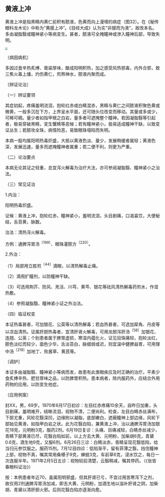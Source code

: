 ## 黄液上冲

黄液上冲是指黑睛内黄仁前积有脓液，色黄而向上漫增的病症（图32）。在《秘传眼科龙木论》中称为“黄膜上冲”。《目经大成》认为实“非膜而为液”，故改本名。多由凝脂翳或瞳神紧小等病变生。甚者，脓液可全掩瞳神或渗入瞳神后部，导致失明。

<img src="./img/32.jpg" style="zoom:50%;" />

〔病因病机〕

多因过食辛热炙煿、膏粱厚味，酿成阳明积热，加之感受风热邪毒，内外合邪，致三焦火毒上燔，灼伤黄仁，煎熬神水，脓液内聚而成。

〔辨证论治〕

（一）辨证要领

其症初起，疼痛羞明流泪，抱轮红赤或白睛混赤，黑睛与黄仁之间脓液积聚色黄或微黄，一般多沉在下方，上界呈水平面，还可随头位改变而移动。其量或多或少，可稀可稠。量少者如指甲根之白岩，量多者可遮掩整个瞳神。若因凝脂翳等引起者，极易穿破黑睛，变生蟹睛等恶候；若有瞳神紧小，扱易适成瞳神干缺，以致变证丛生；若脓攻全珠，病情险恶，易致眼珠塌陷而失明。

本病一股均属阳明热毒炽盛，大抵以黄液色淡、量少，发展稍缓者属轻；黄液色深，发展迅速，量多而遮掩瞳神者属重；若二便不利，则更为严重。

（二）论治要点

本病无论其证之轻重，总宜泻火解毒为治疗大法，亦可参阅凝脂翳、瞳神紧小之治法。

（三）常见证治

1.内治：

阳明热毒炽盛。

证候：黄液上冲，抱轮红赤，瞳神紧小，羞明流泪，头目剧痛，口渴喜饮，大便秘结，舌苔黄，脉数。

治法：清热泻火解毒。

方例：通脾泻胃汤<sup>〔199〕</sup>、眼珠灌脓方<sup>〔220〕</sup>。

2.外治：

（1）局部用立胜煎<sup>〔44〕</sup>滴眼，以清热解毒止痛。

（2）滴用扩瞳剂，以防瞳神干缺。

（3）可选用荆芥、防风、羌活、川芎、黄芩、银花等祛风清热解毒药煎水，作湿热敷。

（4）参照凝脂翳、瞳神紧小证之外治法。

（四）临证权变

本证热毒甚者，可加银花、公英等以清热解毒；若血热甚者，可选加犀角、丹皮等以凉血清热。证属肝胆热毒者，宜清肝肾火解毒，可用龙胆泻肝汤<sup>〔58〕</sup>加银花、连翘、公英；个别患者属于脾胃虚损，寒湿内蕴化火，证见目珠痛轻，抱轮淡红，脓色淡红而较少，面色少华，舌淡苔白，脉细弱或迟，则宜温中健脾益胃，可用理中汤<sup>〔219〕</sup>加地丁、败酱草、黄芪等。

〔调护］

本证多由凝脂翳、瞳神紧小等病而发，故患有此类眼疾应及时正确的治疗。平素少食炙煿辛热、肥甘厚味之品，以防脾胃积热。患本病者，除内服药外，应结合外用药物的应用，以防变生他症。

〔应用例案〕

封XX，男，69岁。1970年6月17日初诊：左目红赤疼痛10余天，自昨日加重，头目剧痛，羞明难开，结眵流泪，视物不清，二便尚利。检查，左目白睛赤丝满布，下部尤重，风轮花翳深凹，边缘附以凝脂，底部嫩白，遮蔽瞳神上部边缘，风轮下部始见黄液，如指甲白岩之状。此为花翳白陷，兼黄液上冲，治以通脾泻胃汤加银花18克，元明粉3克，服药2剂。6月19日复诊：头痛、目痛减轻，白睛赤丝减少，青睛下部黄液已尽，花翳白陷如前，以上方去大黄、元明粉，加柴胡6克，青黛0.6克，酒生地9克，又服6剂。6月26日三诊：白睛淡赤，青睛呈现花翳低陷，给当归元参饮服之。服药15剂。7月12目四诊：低陷渐平，留有菲薄之翳，挡住瞳神上部，视物不真，嘱其常用桑椹子9克，蝉蜕3克，车前草6克，浸水饮之，每日一次连服半年。1971年2月5日五诊：视物较前清楚，云翳稍减，嘱其停药。（《张皆春眼科证治》）

按：本例患者年近70，虽属阳明邪盛，但其肝肾已亏，不宜过用苦寒泻下之剂，故仅用2剂通脾泻胃汤加减，即去大黄、元明粉，加酒生地以滋补肝肾之阴，加柴胡、青黛以清肝胆火邪。后则花翳白陷亦逐渐向愈。
